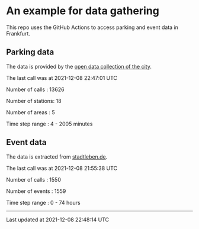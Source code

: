 # An example for data gathering

This repo uses the GitHub Actions to access parking and event data in Frankfurt.

## Parking data
The data is provided by the [open data collection of the city](https://www.offenedaten.frankfurt.de/).

The last call was at 2021-12-08 22:47:01 UTC

Number of calls   : 13626

Number of stations:    18

Number of areas   :     5

Time step range   :     4 -  2005 minutes


## Event data
The data is extracted from [stadtleben.de](https://stadtleben.de/frankfurt/).

The last call was at 2021-12-08 21:55:38 UTC

Number of calls   : 1550

Number of events  : 1559

Time step range   :    0 -   74 hours


----

Last updated at 2021-12-08 22:48:14 UTC
